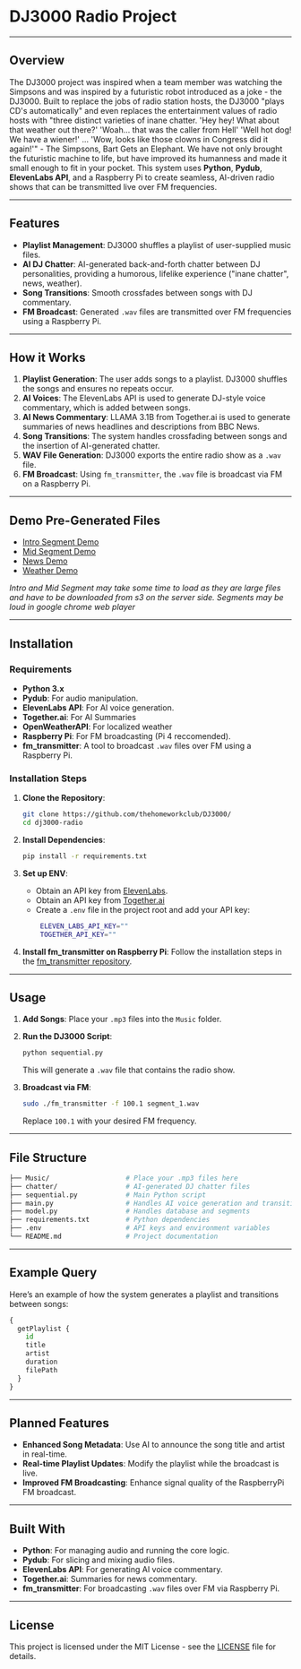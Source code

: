 # DJ3000 Radio Project

---

## Overview
The DJ3000 project was inspired when a team member was watching the Simpsons and was inspired by a futuristic robot introduced as a joke - the DJ3000. Built to replace the jobs of radio station hosts, the DJ3000 "plays CD's automatically" and even replaces the entertainment values of radio hosts with "three distinct varieties of inane chatter. 'Hey hey! What about that weather out there?' 'Woah... that was the caller from Hell' 'Well hot dog! We have a wiener!' ... 'Wow, looks like those clowns in Congress did it again!'" - The Simpsons, Bart Gets an Elephant. We have not only brought the futuristic machine to life, but have improved its humanness and made it small enough to fit in your pocket.
This system uses **Python**, **Pydub**, **ElevenLabs API**, and a Raspberry Pi to create seamless, AI-driven radio shows that can be transmitted live over FM frequencies.

---

## Features
- **Playlist Management**: DJ3000 shuffles a playlist of user-supplied music files.
- **AI DJ Chatter**: AI-generated back-and-forth chatter between DJ personalities, providing a humorous, lifelike experience ("inane chatter", news, weather).
- **Song Transitions**: Smooth crossfades between songs with DJ commentary.
- **FM Broadcast**: Generated `.wav` files are transmitted over FM frequencies using a Raspberry Pi.
  
---

## How it Works
1. **Playlist Generation**: The user adds songs to a playlist. DJ3000 shuffles the songs and ensures no repeats occur.
2. **AI Voices**: The ElevenLabs API is used to generate DJ-style voice commentary, which is added between songs.
3. **AI News Commentary**: LLAMA 3.1B from Together.ai is used to generate summaries of news headlines and descriptions from BBC News.
5. **Song Transitions**: The system handles crossfading between songs and the insertion of AI-generated chatter.
6. **WAV File Generation**: DJ3000 exports the entire radio show as a `.wav` file.
7. **FM Broadcast**: Using `fm_transmitter`, the `.wav` file is broadcast via FM on a Raspberry Pi.

---
## Demo Pre-Generated Files
- [Intro Segment Demo](https://cdn.primitt.dev/uploads/7dad0c79-7f76-47db-b57d-13341bdfcabf.wav)
- [Mid Segment Demo](https://cdn.primitt.dev/uploads/ec813cca-0e38-4449-a5a1-f47e0303b55c.wav)
- [News Demo](https://cdn.primitt.dev/uploads/8ef96c52-9495-4b82-859c-55638b40ecf0.wav)
- [Weather Demo](https://cdn.primitt.dev/uploads/7c7d1ab6-150c-4e1d-ab43-a5c169e233cc.wav)

*Intro and Mid Segment may take some time to load as they are large files and have to be downloaded from s3 on the server side.*
*Segments may be loud in google chrome web player*

---

## Installation

### Requirements
- **Python 3.x**
- **Pydub**: For audio manipulation.
- **ElevenLabs API**: For AI voice generation.
- **Together.ai**: For AI Summaries
- **OpenWeatherAPI**: For localized weather
- **Raspberry Pi**: For FM broadcasting (Pi 4 reccomended).
- **fm_transmitter**: A tool to broadcast `.wav` files over FM using a Raspberry Pi.

### Installation Steps

1. **Clone the Repository**:
   ```bash
   git clone https://github.com/thehomeworkclub/DJ3000/
   cd dj3000-radio
   ```

2. **Install Dependencies**:
   ```bash
   pip install -r requirements.txt
   ```

3. **Set up ENV**:
   - Obtain an API key from [ElevenLabs](https://elevenlabs.io).
   - Obtain an API key from [Together.ai](https://www.together.ai)
   - Create a `.env` file in the project root and add your API key:
     ```bash
      ELEVEN_LABS_API_KEY=""
      TOGETHER_API_KEY=""
     
     ```

4. **Install fm_transmitter on Raspberry Pi**:
   Follow the installation steps in the [fm_transmitter repository](https://github.com/markondej/fm_transmitter).

---

## Usage

1. **Add Songs**:
   Place your `.mp3` files into the `Music` folder.

2. **Run the DJ3000 Script**:
   ```bash
   python sequential.py
   ```

   This will generate a `.wav` file that contains the radio show.

3. **Broadcast via FM**:
   ```bash
   sudo ./fm_transmitter -f 100.1 segment_1.wav
   ```
   Replace `100.1` with your desired FM frequency.

---

## File Structure

```bash
├── Music/                   # Place your .mp3 files here
├── chatter/                 # AI-generated DJ chatter files
├── sequential.py            # Main Python script
├── main.py                  # Handles AI voice generation and transitions
├── model.py                 # Handles database and segments
├── requirements.txt         # Python dependencies
├── .env                     # API keys and environment variables
└── README.md                # Project documentation
```

---

## Example Query

Here’s an example of how the system generates a playlist and transitions between songs:

```python
{
  getPlaylist {
    id
    title
    artist
    duration
    filePath
  }
}
```

---

## Planned Features
- **Enhanced Song Metadata**: Use AI to announce the song title and artist in real-time.
- **Real-time Playlist Updates**: Modify the playlist while the broadcast is live.
- **Improved FM Broadcasting**: Enhance signal quality of the RaspberryPi FM broadcast.

---

## Built With
- **Python**: For managing audio and running the core logic.
- **Pydub**: For slicing and mixing audio files.
- **ElevenLabs API**: For generating AI voice commentary.
- **Together.ai**: Summaries for news commentary.
- **fm_transmitter**: For broadcasting `.wav` files over FM via Raspberry Pi.

---

## License
This project is licensed under the MIT License - see the [LICENSE](LICENSE) file for details.

